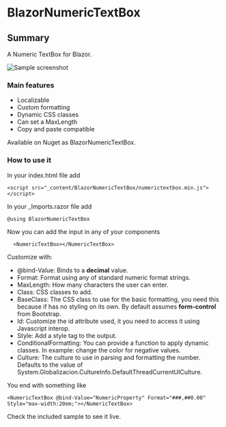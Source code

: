 # BlazorNumericTextBox

## Summary

A Numeric TextBox for Blazor.

![Sample screenshot](sample.jpg "Sample screenshot")


### Main features

* Localizable
* Custom formatting
* Dynamic CSS classes
* Can set a MaxLength
* Copy and paste compatible

Available on Nuget as BlazorNumericTextBox.


### How to use it

In your index.html file add

```
<script src="_content/BlazorNumericTextBox/numerictextbox.min.js"></script>
```

In your _Imports.razor file add

```
@using BlazorNumericTextBox
```

Now you can add the input in any of your components

```
  <NumericTextBox></NumericTextBox>
```


Customize with:

* @bind-Value: Binds to a **decimal** value.
* Format: Format using any of standard numeric format strings.
* MaxLength: How many characters the user can enter.
* Class: CSS classes to add.
* BaseClass: The CSS class to use for the basic formatting, you need this because if has no styling on its own. By default assumes **form-control** from Bootstrap.
* Id: Customize the id attribute used, it you need to access it using Javascript interop.
* Style: Add a style tag to the output.
* ConditionalFormatting: You can provide a function to apply dynamic classes. In example: change the color for negative values.
* Culture: The culture to use in parsing and formatting the number. Defaults to the value of System.Globalizacion.CultureInfo.DefaultThreadCurrentUICulture.


You end with something like

```
<NumericTextBox @bind-Value="NumericProperty" Format="###,##0.00" Style="max-width:20em;"></NumericTextBox>
```

Check the included sample to see it live.
